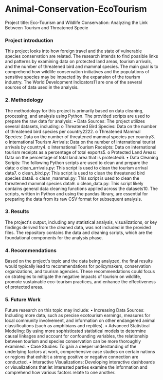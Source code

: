 # Animal-Conservation-EcoTourism
Project title: Eco-Tourism and Wildlife Conservation: Analyzing the Link Between Tourism and Threatened Specie
### Project introduction
This project looks into how foreign travel and the state of vulnerable species conservation are related.  The research intends to find possible links and patterns by examining data on protected land areas, tourism arrivals, and the number of threatened bird and mammal species.  The main goal is to comprehend how wildlife conservation initiatives and the populations of sensitive species may be impacted by the expansion of the tourism industry.  The World Development Indicators11 are one of the several sources of data used in the analysis.
### 2. Methodology
The methodology for this project is primarily based on data cleaning, processing, and analysis using Python. The provided scripts are used to prepare the raw data for analysis:
•	Data Sources: The project utilizes several datasets, including:
o	Threatened Bird Species: Data on the number of threatened bird species per country2222.
o	Threatened Mammal Species: Data on the number of threatened mammal species per country3.
o	International Tourism Arrivals: Data on the number of international tourist arrivals by country4.
o	International Tourism Receipts: Data on international tourism receipts as a percentage of total exports5.
o	Protected Land Areas: Data on the percentage of total land area that is protected6.
•	Data Cleaning Scripts: The following Python scripts are used to clean and prepare the data:
o	clean_arrivals.py: This script is used to clean the tourism arrival data7.
o	clean_bird.py: This script is used to clean the threatened bird species data8.
o	clean_mammal.py: This script is used to clean the threatened mammal species data9.
o	clean_data.py: This script likely contains general data cleaning functions applied across the datasets10.
The scripts, written in Python and using the pandas library, are essential for preparing the data from its raw CSV format for subsequent analysis.
### 3. Results
The project's output, including any statistical analysis, visualizations, or key findings derived from the cleaned data, was not included in the provided files. The repository contains the data and cleaning scripts, which are the foundational components for the analysis phase.
### 4. Recommendations
Based on the project's topic and the data being analyzed, the final results would typically lead to recommendations for policymakers, conservation organizations, and tourism agencies. These recommendations could focus on strategies to mitigate the negative impacts of tourism on wildlife, promote sustainable eco-tourism practices, and enhance the effectiveness of protected areas.
### 5. Future Work
Future research on this topic may include: • Increasing Data Sources: Including more data, such as precise ecotourism earnings, measures for local community involvement, and information on other endangered animal classifications (such as amphibians and reptiles).
 • Advanced Statistical Modeling: By using more sophisticated statistical models to determine causal linkages and account for confounding variables, the relationship between tourism and species conservation can be more thoroughly examined.
 • Case Studies: To gain a deeper understanding of the underlying factors at work, comprehensive case studies on certain nations or regions that exhibit a strong positive or negative connection are conducted.
 • Interactive Visualizations: Developing interactive dashboards or visualizations that let interested parties examine the information and comprehend how various factors relate to one another.


